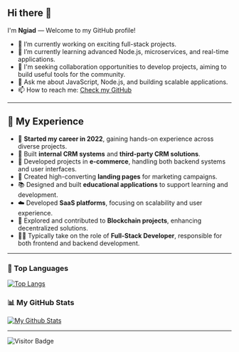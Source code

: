 ## Hi there 👋

I'm **Ngiad** — Welcome to my GitHub profile!

<!-- Profile summary -->
- 🔭 I’m currently working on exciting full-stack projects.
- 🌱 I’m currently learning advanced Node.js, microservices, and real-time applications.
- 👯 I'm seeking collaboration opportunities to develop projects, aiming to build useful tools for the community.
- 💬 Ask me about JavaScript, Node.js, and building scalable applications.
- 📫 How to reach me: [Check my GitHub](https://github.com/ngiad)

---

## 💼 My Experience

- 🚀 **Started my career in 2022**, gaining hands-on experience across diverse projects.
- 🧩 Built **internal CRM systems** and **third-party CRM solutions**.
- 🛒 Developed projects in **e-commerce**, handling both backend systems and user interfaces.
- 🎨 Created high-converting **landing pages** for marketing campaigns.
- 📚 Designed and built **educational applications** to support learning and development.
- ☁️ Developed **SaaS platforms**, focusing on scalability and user experience.
- 🔗 Explored and contributed to **Blockchain projects**, enhancing decentralized solutions.
- 🧑‍💻 Typically take on the role of **Full-Stack Developer**, responsible for both frontend and backend development.

---

### 🚀 Top Languages
[![Top Langs](https://github-readme-stats.vercel.app/api/top-langs/?username=ngiad&layout=compact&theme=dark)](https://github.com/ngiad/ngiad)

### 📊 My GitHub Stats
[![My Github Stats](https://github-readme-stats.vercel.app/api?username=ngiad&show_icons=true&title_color=fff&icon_color=79ff97&text_color=9f9f9f&bg_color=151515)](https://github.com/ngiad/ngiad)

---

<!-- Visitor badge (optional) -->
![Visitor Badge](https://komarev.com/ghpvc/?username=ngiad&style=flat-square&color=blue)
